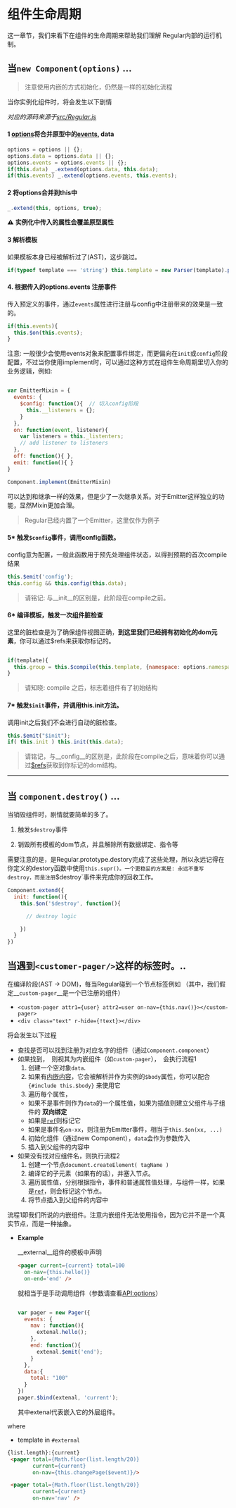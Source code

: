 
# 组件生命周期

这一章节，我们来看下在组件的生命周期来帮助我们理解 Regular内部的运行机制。

<a name="new"></a>
## 当`new Component(options)` ...

> 注意使用内嵌的方式初始化，仍然是一样的初始化流程

当你实例化组件时，将会发生以下剧情

_对应的源码来源于[src/Regular.js](https://github.com/regularjs/regular/blob/master/src/Regular.jsL31)_

#### 1 [options]({{api}}#api-reference-静态接口-options)将合并原型中的[events](events), data 

```js
options = options || {};
options.data = options.data || {};
options.events = options.events || {};
if(this.data) _.extend(options.data, this.data);
if(this.events) _.extend(options.events, this.events);

```


#### 2 将options合并到this中


```js
_.extend(this, options, true);
```

<b>&#x26A0;</b> __实例化中传入的属性会覆盖原型属性__


#### 3  解析模板

如果模板本身已经被解析过了(AST)，这步跳过。

```js
if(typeof template === 'string') this.template = new Parser(template).parse();
```

#### 4. 根据传入的options.events 注册事件

传入预定义的事件，通过`events`属性进行注册与config中注册带来的效果是一致的。

```js
if(this.events){
  this.$on(this.events);
}
```


注意: 一般很少会使用events对象来配置事件绑定，而更偏向在`init`或`config`阶段配置，不过当你使用implement时，可以通过这种方式在组件生命周期里切入你的业务逻辑，例如:

```js

var EmitterMixin = {
  events: {
    $config: function(){  // 切入config阶段
      this.__listeners = {};
    }
  },
  on: function(event, listener){
    var listeners = this._listenters;
    // add listener to listeners
  },
  off: function(){ },
  emit: function(){ }
}

Component.implement(EmitterMixin)

```

可以达到和继承一样的效果，但是少了一次继承关系。对于Emitter这样独立的功能，显然Mixin更加合理。

> Regular已经内置了一个Emitter，这里仅作为例子


#### 5* __触发`$config`事件，调用config函数。__

config意为配置，一般此函数用于预先处理组件状态，以得到预期的首次compile结果

```js
this.$emit('config');
this.config && this.config(this.data);
```

> 请铭记: 与__init__的区别是，此阶段在compile之前。

#### 6* __编译模板__，触发一次组件脏检查

这里的脏检查是为了确保组件视图正确，__到这里我们已经拥有初始化的dom元素__，你可以通过$refs来获取你标记的。

```js

if(template){
  this.group = this.$compile(this.template, {namespace: options.namespace});
}

```

> 请知晓: compile 之后，标志着组件有了初始结构

#### 7* __触发`$init`事件，并调用this.init方法。__

调用init之后我们不会进行自动的脏检查。

```js
this.$emit("$init");
if( this.init ) this.init(this.data);
```

> 请铭记，与__config__的区别是，此阶段在compile之后，意味着你可以通过[$refs]({{api}}#refs})获取到你标记的dom结构。

------

<a name="destroy"></a>
## 当 `component.destroy()` ...

当销毁组件时，剧情就要简单的多了。

1. 触发`$destroy`事件

2. 销毁所有模板的dom节点，并且解除所有数据绑定、指令等

需要注意的是，是Regular.prototype.destory完成了这些处理，所以永远记得在你定义的destory函数中使用`this.supr()。一个更稳妥的方案是: 永远不重写destroy，而是注册`$destroy`事件来完成你的回收工作。

```js
Component.extend({
  init: function(){
    this.$on('$destroy', function(){

      // destroy logic

    })
  } 
})
```




<a href="#" id="composite"></a>

## 当遇到`<customer-pager/>`这样的标签时。..


在编译阶段(AST -> DOM)，每当Regular碰到一个节点标签例如
（其中，我们假定__`custom-pager`__是一个已注册的组件）


- `<custom-pager attr1={user} attr2=user on-nav={this.nav()}></custom-pager>` 
- `<div class="text" r-hide={!text}></div>`



将会发生以下过程

- 查找是否可以找到注册为对应名字的组件（通过`Component.component`）
- 如果找到，　则视其为内嵌组件（如`custom-pager`），　会执行流程1
  1. 创建一个空对象`data`.
  2. 如果有[内嵌内容](./composite.md)，它会被解析并作为实例的`$body`属性，你可以配合 `{#include this.$body}` 来使用它
  3. 遍历每个属性，
    - 如果不是事件则作为`data`的一个属性值，如果为插值则建立父组件与子组件的 __双向绑定__
    - 如果是[`ref`](./ref.md)则标记它
    - 如果是事件名`on-xx`，则注册为Emitter事件，相当于`this.$on(xx, ...)`
  4. 初始化组件（通过new Component），`data`会作为参数传入
  5. 插入到父组件的内容中
- 如果没有找对应组件名，则执行流程2
  1. 创建一个节点`document.createElement( tagName )`
  2. 编译它的子元素（如果有的话），并塞入节点。
  3. 遍历属性值，分别根据指令，事件和普通属性值处理，与组件一样，如果是[`ref`](./ref.md)，则会标记这个节点。
  4. 将节点插入到父组件的内容中

流程1即我们所说的内嵌组件。注意内嵌组件无法使用指令，因为它并不是一个真实节点，而是一种抽象。


- __Example__

  
  __external__组件的模板中声明
  

  ```html
  <pager current={current} total=100 
    on-nav={this.hello()} 
    on-end='end' />
  ```

  
  就相当于是手动调用组件（参数请查看[API:options](?api-zh#options)）
  

  ```js
  
  var pager = new Pager({
    events: {
      nav : function(){
        extenal.hello();
      },
      end: function(){
        extenal.$emit('end');
      }
    },
    data:{
      total: "100"
    }
  })
  pager.$bind(extenal, 'current');
  ```

  
  其中extenal代表嵌入它的外层组件。
  



where
  
  - template in `#external`
    
```html
{list.length}:{current}
 <pager total={Math.floor(list.length/20)} 
        current={current} 
        on-nav={this.changePage($event)}/>

 <pager total={Math.floor(list.length/20)} 
        current={current} 
        on-nav='nav' />
```



<!--

## 当内嵌组件之间有组合关系时。

在上面[组件组合章节](composite.md)的介绍中，我们了解到了，在内层组件中，我们可以通过`this.$outer`获得它「视觉上」上的父节点。例如

```html

// .。略。..

var App = Regular.extend({
  template: `
    <tab>
      <tab.pane></tab.pane>
      <tab.pane></tab.pane>
      <tab.pane></tab.pane>
    </tab>
  `
})

var app = new App().$inject('body');

```

_标签名无须care，这只是个人的一种命名习惯_


```js

var TabPane = Regular.extend({
  name:'tab.pane',
  config: function(data){
    if(this.data.selected) {
      this.$outer.pick(this);
    } 
  }
})



```

所以，我们可以得知，在`TabPane`的config时，我们已经可以获得`Visual Parent`(视觉父节点`tab`)的实例。现在我们比[『小节: 当 new Component 发生时。。』](#new)更进一步来分析下，组合发生时的完整流程，我们还是以上面的`tab`和`tab.pane`为例。


```shell

app config -> app compile 
                  \
                  tab config -> tab compile(由于内部的 #include this.data.selected.$body)
                                      \ 
                                      tab.pane config -> tab.pane compile -> tab.pane init
                                      /
                                tab init
                                  /


                                          

```




-->